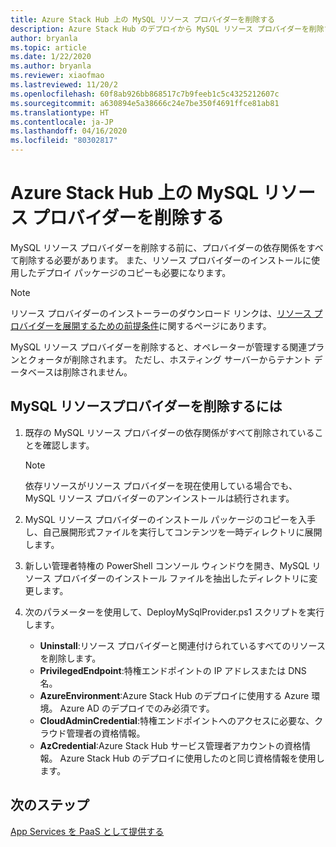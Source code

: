```yaml
---
title: Azure Stack Hub 上の MySQL リソース プロバイダーを削除する
description: Azure Stack Hub のデプロイから MySQL リソース プロバイダーを削除する方法について説明します。
author: bryanla
ms.topic: article
ms.date: 1/22/2020
ms.author: bryanla
ms.reviewer: xiaofmao
ms.lastreviewed: 11/20/2
ms.openlocfilehash: 60f8ab926bb868517c7b9feeb1c5c4325212607c
ms.sourcegitcommit: a630894e5a38666c24e7be350f4691ffce81ab81
ms.translationtype: HT
ms.contentlocale: ja-JP
ms.lasthandoff: 04/16/2020
ms.locfileid: "80302817"
---
```

# <a name="remove-the-mysql-resource-provider-in-azure-stack-hub"></a>Azure Stack Hub 上の MySQL リソース プロバイダーを削除する

MySQL リソース プロバイダーを削除する前に、プロバイダーの依存関係をすべて削除する必要があります。 また、リソース プロバイダーのインストールに使用したデプロイ パッケージのコピーも必要になります。

> [!NOTE]
> リソース プロバイダーのインストーラーのダウンロード リンクは、[リソース プロバイダーを展開するための前提条件](./azure-stack-mysql-resource-provider-deploy.md#prerequisites)に関するページにあります。

MySQL リソース プロバイダーを削除すると、オペレーターが管理する関連プランとクォータが削除されます。 ただし、ホスティング サーバーからテナント データベースは削除されません。

## <a name="to-remove-the-mysql-resource-provider"></a>MySQL リソースプロバイダーを削除するには

1. 既存の MySQL リソース プロバイダーの依存関係がすべて削除されていることを確認します。

   > [!NOTE]
   > 依存リソースがリソース プロバイダーを現在使用している場合でも、MySQL リソース プロバイダーのアンインストールは続行されます。
  
2. MySQL リソース プロバイダーのインストール パッケージのコピーを入手し、自己展開形式ファイルを実行してコンテンツを一時ディレクトリに展開します。
3. 新しい管理者特権の PowerShell コンソール ウィンドウを開き、MySQL リソース プロバイダーのインストール ファイルを抽出したディレクトリに変更します。
4. 次のパラメーターを使用して、DeployMySqlProvider.ps1 スクリプトを実行します。
    - **Uninstall**:リソース プロバイダーと関連付けられているすべてのリソースを削除します。
    - **PrivilegedEndpoint**:特権エンドポイントの IP アドレスまたは DNS 名。
    - **AzureEnvironment**:Azure Stack Hub のデプロイに使用する Azure 環境。 Azure AD のデプロイでのみ必須です。
    - **CloudAdminCredential**:特権エンドポイントへのアクセスに必要な、クラウド管理者の資格情報。
    - **AzCredential**:Azure Stack Hub サービス管理者アカウントの資格情報。 Azure Stack Hub のデプロイに使用したのと同じ資格情報を使用します。

## <a name="next-steps"></a>次のステップ

[App Services を PaaS として提供する](azure-stack-app-service-overview.md)
